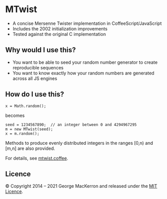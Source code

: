 # MTwist

* A concise Mersenne Twister implementation in CoffeeScript/JavaScript
* Includes the 2002 initialization improvements
* Tested against the original C implementation

## Why would I use this?

* You want to be able to seed your random number generator to create reproducible sequences
* You want to know exactly how your random numbers are generated across all JS engines

## How do I use this?

    x = Math.random();
    
becomes
   
    seed = 1234567890;  // an integer between 0 and 4294967295
    m = new MTwist(seed);
    x = m.random();
    
Methods to produce evenly distributed integers in the ranges [0,n) and [m,n] are also provided.

For details, see [mtwist.coffee](https://github.com/jawj/mtwist/blob/master/mtwist.coffee).

## Licence

&copy; Copyright 2014 – 2021 George MacKerron and released under the [MIT Licence](http://opensource.org/licenses/MIT).
